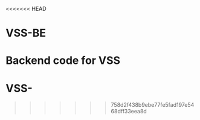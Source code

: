 <<<<<<< HEAD
# VSS-BE
Backend code for VSS
=======
# VSS-
>>>>>>> 758d2f438b9ebe77fe5fad197e5468dff33eea8d
